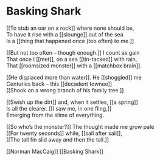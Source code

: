 # Basking Shark
[[To stub an oar on a rock]] where none should be,  
To have it rise with a [[slounge]] out of the sea  
Is a [[thing that happened once (too often) to me.]]

[[But not too often – though enough.]] I count as gain  
That once I [[met]], on a sea [[tin-tacked]] with rain,  
That [[roomsized monster]] with a [[matchbox brain]].

[[He displaced more than water]]. He [[shoggled]] me  
Centuries back – this [[decadent townee]]  
[[Shook on a wrong branch of his family tree.]]

[[Swish up the dirt]] and, when it settles, [[a spring]]  
Is all the clearer. [[I saw me, in one fling,]]  
Emerging from the slime of everything.

[[So who’s the monster?]] The thought made me grow pale  
[[For twenty seconds]] while, [[sail after sail]],  
[[The tall fin slid away and then the tail.]]

[[Norman MacCaig]] [[Basking Shark]]